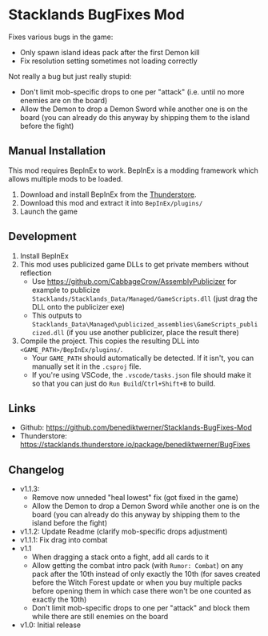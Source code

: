 # Stacklands BugFixes Mod

Fixes various bugs in the game:
- Only spawn island ideas pack after the first Demon kill
- Fix resolution setting sometimes not loading correctly

Not really a bug but just really stupid:
- Don't limit mob-specific drops to one per "attack" (i.e. until no more enemies are on the board)
- Allow the Demon to drop a Demon Sword while another one is on the board (you can already do this anyway by shipping them to the island before the fight)

## Manual Installation
This mod requires BepInEx to work. BepInEx is a modding framework which allows multiple mods to be loaded.

1. Download and install BepInEx from the [Thunderstore](https://stacklands.thunderstore.io/package/BepInEx/BepInExPack_Stacklands/).
4. Download this mod and extract it into `BepInEx/plugins/`
5. Launch the game

## Development
1. Install BepInEx
2. This mod uses publicized game DLLs to get private members without reflection
   - Use https://github.com/CabbageCrow/AssemblyPublicizer for example to publicize `Stacklands/Stacklands_Data/Managed/GameScripts.dll` (just drag the DLL onto the publicizer exe)
   - This outputs to `Stacklands_Data\Managed\publicized_assemblies\GameScripts_publicized.dll` (if you use another publicizer, place the result there)
3. Compile the project. This copies the resulting DLL into `<GAME_PATH>/BepInEx/plugins/`.
   - Your `GAME_PATH` should automatically be detected. If it isn't, you can manually set it in the `.csproj` file.
   - If you're using VSCode, the `.vscode/tasks.json` file should make it so that you can just do `Run Build`/`Ctrl+Shift+B` to build.

## Links
- Github: https://github.com/benediktwerner/Stacklands-BugFixes-Mod
- Thunderstore: https://stacklands.thunderstore.io/package/benediktwerner/BugFixes

## Changelog

- v1.1.3:
  - Remove now unneded "heal lowest" fix (got fixed in the game)
  - Allow the Demon to drop a Demon Sword while another one is on the board (you can already do this anyway by shipping them to the island before the fight)
- v1.1.2: Update Readme (clarify mob-specific drops adjustment)
- v1.1.1: Fix drag into combat
- v1.1
  - When dragging a stack onto a fight, add all cards to it
  - Allow getting the combat intro pack (with `Rumor: Combat`) on any pack after the 10th instead of only exactly the 10th (for saves created before the Witch Forest update or when you buy multiple packs before opening them in which case there won't be one counted as exactly the 10th)
  - Don't limit mob-specific drops to one per "attack" and block them while there are still enemies on the board
- v1.0: Initial release
